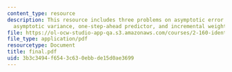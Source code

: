 ```yaml
---
content_type: resource
description: This resource includes three problems on asymptotic error covariance,
  asymptotic variance, one-step-ahead predictor, and incremental weight change.
file: https://ol-ocw-studio-app-qa.s3.amazonaws.com/courses/2-160-identification-estimation-and-learning-spring-2006/3b3c3494f6543c630ebbde15d0ae3699_final.pdf
file_type: application/pdf
resourcetype: Document
title: final.pdf
uid: 3b3c3494-f654-3c63-0ebb-de15d0ae3699
---
```

